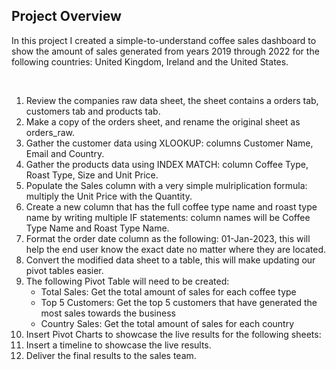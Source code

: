 ## Project Overview
In this project I created a simple-to-understand coffee sales dashboard to show the amount of sales generated from years 2019 through 2022 for the following countries: United Kingdom, Ireland and the United States.

<br>

1. Review the companies raw data sheet, the sheet contains a orders tab, customers tab and products tab.
2. Make a copy of the orders sheet, and rename the original sheet as orders_raw.
3. Gather the customer data using XLOOKUP: columns Customer Name, Email and Country.
4. Gather the products data using INDEX MATCH: column Coffee Type, Roast Type, Size and Unit Price.
5. Populate the Sales column with a very simple mulriplication formula: multiply the Unit Price with the Quantity.
6. Create a new column that has the full coffee type name and roast type name by writing multiple IF statements: column names will be Coffee Type Name and Roast Type Name.
7. Format the order date column as the following: 01-Jan-2023, this will help the end user know the exact date no matter where they are located.
8. Convert the modified data sheet to a table, this will make updating our pivot tables easier.
9. The following Pivot Table will need to be created:
    - Total Sales: Get the total amount of sales for each coffee type
    - Top 5 Customers: Get the top 5 customers that have generated the most sales towards the business
    - Country Sales: Get the total amount of sales for each country
10. Insert Pivot Charts to showcase the live results for the following sheets:
11. Insert a timeline to showcase the live results.
12. Deliver the final results to the sales team.


